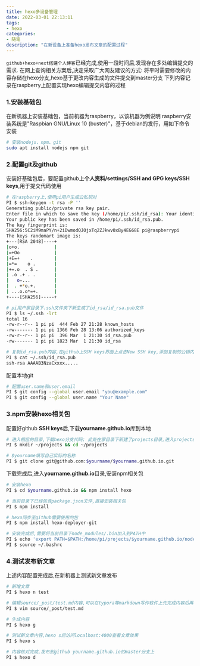 ```yaml
---
title: hexo多设备管理
date: 2022-03-01 22:13:11
tags:
- hexo
categories: 
- 随笔
description: "在新设备上准备hexo发布文章的配置过程"
---
```

`github+hexo+next搭建个人博客`已经完成,使用一段时间后,发现存在多处编辑提交的需求.
在网上查询相关方案后,决定采取广大网友建议的方式: 将平时需要修改的内容存储在hexo分支,hexo基于更改内容生成的文件提交到master分支
下列内容记录在raspberry上配置实现hexo编辑提交内容的过程
<!--more-->

### 1.安装基础包

在新机器上安装基础包，当前机器为raspberry，以该机器为例说明
raspberry安装系统是"Raspbian GNU/Linux 10 (buster)"，基于debian的发行，用如下命令安装
```bash
# 安装nodejs、npm、git
sudo apt install nodejs npm git
```

### 2.配置git及github

安装好基础包后，要配置github上**个人资料/settings/SSH and GPG keys/SSH keys**,用于提交代码使用
```bash
# 在raspberry上,使用pi用户生成公私钥对
PI $ ssh-keygen -t rsa -P ''
Generating public/private rsa key pair.
Enter file in which to save the key (/home/pi/.ssh/id_rsa): Your identification has been saved in /home/pi/.ssh/id_rsa.
Your public key has been saved in /home/pi/.ssh/id_rsa.pub.
The key fingerprint is:
SHA256:5C2iM9maPY/n+2iDwmodQJOjxTq2ZJkwv0xBy4EG68E pi@raspberrypi
The keys randomart image is:
+---[RSA 2048]----+
|o+o.             |
|=+Oo             |
|+E=+    .        |
|=*=    o .       |
|+=.o  . S .      |
| .o .+ . .       |
|   o=...         |
|  . +*o.+.       |
| ...o.o*=+.      |
+----[SHA256]-----+

# pi用户家目录下.ssh文件夹下新生成了id_rsa/id_rsa.pub文件
PI $ ls ~/.ssh -lrt
total 16
-rw-r--r-- 1 pi pi  444 Feb 27 21:28 known_hosts
-rw------- 1 pi pi 1366 Feb 28 13:06 authorized_keys
-rw-r--r-- 1 pi pi  396 Mar  1 21:30 id_rsa.pub
-rw------- 1 pi pi 1823 Mar  1 21:30 id_rsa

# 复制id_rsa.pub内容,在github上SSH keys界面上点击New SSH key,添加复制的公钥内容并命名
PI $ cat ~/.ssh/id_rsa.pub 
ssh-rsa AAAAB3NzaCxxxx.....
```

配置本地git
```bash
# 配置user.name和user.email
PI $ git config --global user.email "you@example.com"
PI $ git config --global user.name "Your Name"
```


### 3.npm安装hexo相关包

配置好github **SSH keys**后,下载**yourname.github.io**库到本地
```bash
# 进入相应的目录,下载hexo分支代码; 此处在家目录下新建了projects目录,进入projects目录进行操作
PI $ mkdir ~/projects && cd ~/projects

# $yourname填写自己实际的名称
PI $ git clone git@github.com:$yourname/$yourname.github.io.git
```

下载完成后,进入**yourname.github.io**目录,安装npm相关包
```bash
# 安装hexo
PI $ cd $yourname.github.io && npm install hexo

# 当前目录下已经包含package.json文件,直接安装相关包
PI $ npm install

# hexo同步至github需要使用的包
PI $ npm install hexo-deployer-git

# 安装完成后,需要将当前目录下node_modules/.bin加入到PATH中
PI $ echo 'export PATH=$PATH:/home/pi/projects/$yourname.github.io/node_modules/.bin' >> ~/.bashrc 
PI $ source ~/.bashrc
```

### 4.测试发布新文章

上述内容配置完成后,在新机器上测试新文章发布
```bash
# 新增文章
PI $ hexo n test

# 编辑source/_post/test.md内容,可以在typora等markdown写作软件上先完成内容后再粘贴
PI $ vim source/_post/test.md

# 生成内容
PI $ hexo g

# 测试新文章内容,hexo s后访问localhost:4000查看文章效果
PI $ hexo s

# 内容核对完成,发布到github yourname.github.io的master分支上
PI $ hexo d
```
